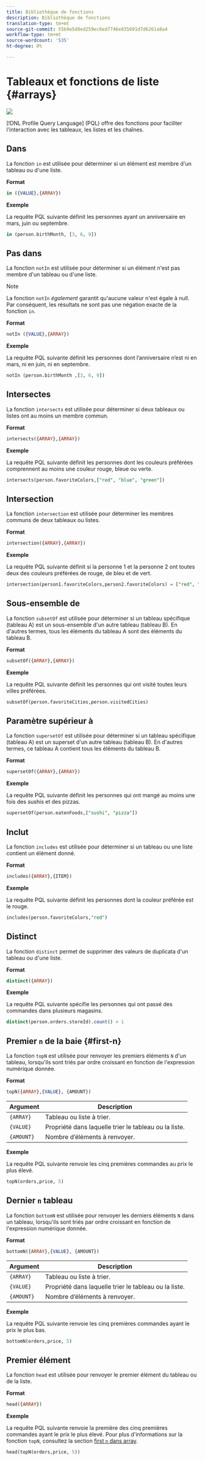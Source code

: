 ```yaml
---
title: Bibliothèque de fonctions
description: Bibliothèque de fonctions
translation-type: tm+mt
source-git-commit: 55b9e5d8ed259ec6ed7746e835691d7d6261a8a4
workflow-type: tm+mt
source-wordcount: '535'
ht-degree: 0%

---
```


# Tableaux et fonctions de liste {#arrays}

![](../../assets/do-not-localize/badge.png)

[!DNL Profile Query Language] (PQL) offre des fonctions pour faciliter l&#39;interaction avec les tableaux, les listes et les chaînes.

## Dans

La fonction `in` est utilisée pour déterminer si un élément est membre d&#39;un tableau ou d&#39;une liste.

**Format**

```sql
in ({VALUE},{ARRAY})
```

**Exemple**

La requête PQL suivante définit les personnes ayant un anniversaire en mars, juin ou septembre.

```sql
in (person.birthMonth, [3, 6, 9])
```

## Pas dans

La fonction `notIn` est utilisée pour déterminer si un élément n&#39;est pas membre d&#39;un tableau ou d&#39;une liste.

>[!NOTE]
>
>La fonction `notIn` *également* garantit qu&#39;aucune valeur n&#39;est égale à null. Par conséquent, les résultats ne sont pas une négation exacte de la fonction `in`.

**Format**

```sql
notIn ({VALUE},{ARRAY})
```

**Exemple**

La requête PQL suivante définit les personnes dont l’anniversaire n’est ni en mars, ni en juin, ni en septembre.

```sql
notIn (person.birthMonth ,[3, 6, 9])
```

## Intersectes

La fonction `intersects` est utilisée pour déterminer si deux tableaux ou listes ont au moins un membre commun.

**Format**

```sql
intersects({ARRAY},{ARRAY})
```

**Exemple**

La requête PQL suivante définit les personnes dont les couleurs préférées comprennent au moins une couleur rouge, bleue ou verte.

```sql
intersects(person.favoriteColors,["red", "blue", "green"])
```

## Intersection

La fonction `intersection` est utilisée pour déterminer les membres communs de deux tableaux ou listes.

**Format**

```sql
intersection({ARRAY},{ARRAY})
```

**Exemple**

La requête PQL suivante définit si la personne 1 et la personne 2 ont toutes deux des couleurs préférées de rouge, de bleu et de vert.

```sql
intersection(person1.favoriteColors,person2.favoriteColors) = ["red", "blue", "green"]
```

## Sous-ensemble de

La fonction `subsetOf` est utilisée pour déterminer si un tableau spécifique (tableau A) est un sous-ensemble d&#39;un autre tableau (tableau B). En d&#39;autres termes, tous les éléments du tableau A sont des éléments du tableau B.

**Format**

```sql
subsetOf({ARRAY},{ARRAY})
```

**Exemple**

La requête PQL suivante définit les personnes qui ont visité toutes leurs villes préférées.

```sql
subsetOf(person.favoriteCities,person.visitedCities)
```

## Paramètre supérieur à

La fonction `supersetOf` est utilisée pour déterminer si un tableau spécifique (tableau A) est un superset d&#39;un autre tableau (tableau B). En d&#39;autres termes, ce tableau A contient tous les éléments du tableau B.

**Format**

```sql
supersetOf({ARRAY},{ARRAY})
```

**Exemple**

La requête PQL suivante définit les personnes qui ont mangé au moins une fois des sushis et des pizzas.

```sql
supersetOf(person.eatenFoods,["sushi", "pizza"])
```

## Inclut

La fonction `includes` est utilisée pour déterminer si un tableau ou une liste contient un élément donné.

**Format**

```sql
includes({ARRAY},{ITEM})
```

**Exemple**

La requête PQL suivante définit les personnes dont la couleur préférée est le rouge.

```sql
includes(person.favoriteColors,"red")
```

## Distinct

La fonction `distinct` permet de supprimer des valeurs de duplicata d&#39;un tableau ou d&#39;une liste.

**Format**

```sql
distinct({ARRAY})
```

**Exemple**

La requête PQL suivante spécifie les personnes qui ont passé des commandes dans plusieurs magasins.

```sql
distinct(person.orders.storeId).count() > 1
```

## Premier `n` de la baie {#first-n}

La fonction `topN` est utilisée pour renvoyer les premiers éléments `N` d&#39;un tableau, lorsqu&#39;ils sont triés par ordre croissant en fonction de l&#39;expression numérique donnée.

**Format**

```sql
topN({ARRAY},{VALUE}, {AMOUNT})
```

| Argument | Description |
| --------- | ----------- |
| `{ARRAY}` | Tableau ou liste à trier. |
| `{VALUE}` | Propriété dans laquelle trier le tableau ou la liste. |
| `{AMOUNT}` | Nombre d’éléments à renvoyer. |

**Exemple**

La requête PQL suivante renvoie les cinq premières commandes au prix le plus élevé.

```sql
topN(orders,price, 5)
```

## Dernier `n` tableau

La fonction `bottomN` est utilisée pour renvoyer les derniers éléments `N` dans un tableau, lorsqu&#39;ils sont triés par ordre croissant en fonction de l&#39;expression numérique donnée.

**Format**

```sql
bottomN({ARRAY},{VALUE}, {AMOUNT})
```

| Argument | Description |
| --------- | ----------- | 
| `{ARRAY}` | Tableau ou liste à trier. |
| `{VALUE}` | Propriété dans laquelle trier le tableau ou la liste. |
| `{AMOUNT}` | Nombre d’éléments à renvoyer. |

**Exemple**

La requête PQL suivante renvoie les cinq premières commandes ayant le prix le plus bas.

```sql
bottomN(orders,price, 5)
```

## Premier élément

La fonction `head` est utilisée pour renvoyer le premier élément du tableau ou de la liste.

**Format**

```sql
head({ARRAY})
```

**Exemple**

La requête PQL suivante renvoie la première des cinq premières commandes ayant le prix le plus élevé. Pour plus d&#39;informations sur la fonction `topN`, consultez la section [first `n` dans array](#first-n).

```sql
head(topN(orders,price, 5))
```
